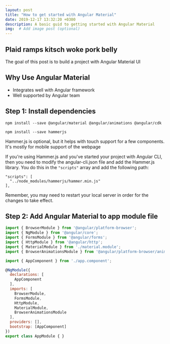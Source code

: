 ```yaml
---
layout: post
title: "How to get started with Angular Material"
date: 2019-12-17 13:32:20 +0300
description: A basic guid to getting started with Angular Material
img:  # Add image post (optional)
---
```

## Plaid ramps kitsch woke pork belly
The goal of this post is to build a project with Angular Material UI

## Why Use Angular Material
* Integrates well with Angular framework
* Well supported by Angular team

## Step 1: Install dependencies
```
npm install --save @angular/material @angular/animations @angular/cdk
```
```
npm install --save hammerjs
```
Hammer.js is optional, but it helps with touch support for a few components. It's mostly for mobile support of the webpage

If you're using Hammer.js and you've started your project with Angular CLI, then you need to modify the angular-cli.json file and add the Hammer.js library. You do this in the ```"scripts"``` array and add the following path:

```
"scripts": [
  "../node_modules/hammerjs/hammer.min.js"
],
```

Remember, you may need to restart your local server in order for the changes to take effect.

## Step 2: Add Angular Material to app module file

```js
import { BrowserModule } from '@angular/platform-browser';
import { NgModule } from '@angular/core';
import { FormsModule } from '@angular/forms';
import { HttpModule } from '@angular/http';
import { MaterialModule } from './material.module';
import { BrowserAnimationsModule } from '@angular/platform-browser/animations';

import { AppComponent } from './app.component';

@NgModule({
  declarations: [
    AppComponent
  ],
  imports: [
    BrowserModule,
    FormsModule,
    HttpModule,
    MaterialModule,
    BrowserAnimationsModule
  ],
  providers: [],
  bootstrap: [AppComponent]
})
export class AppModule { }
```

